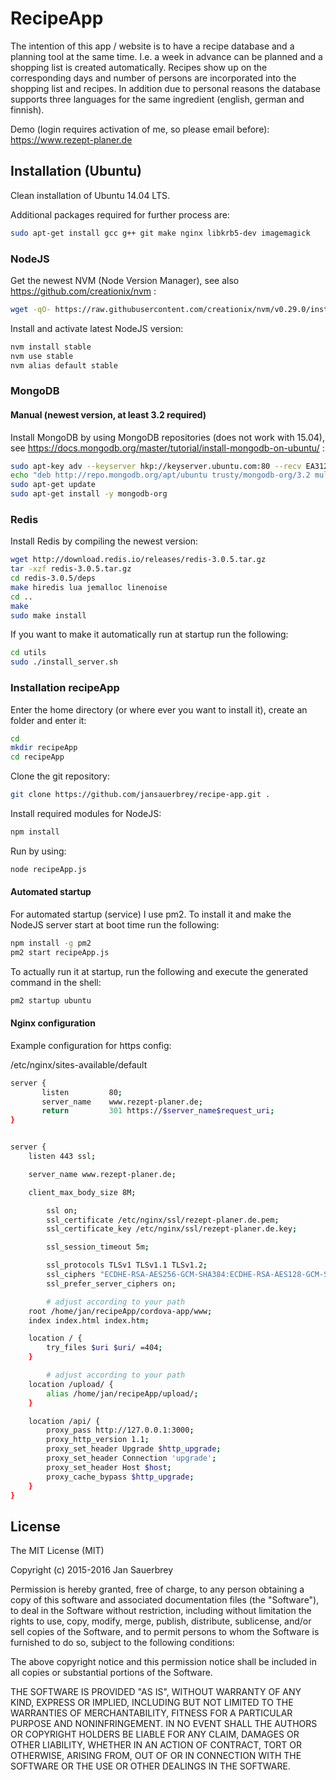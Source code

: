# RecipeApp

The intention of this app / website is to have a recipe database and a planning tool at the same time. I.e. a week in advance can be planned and a shopping list is created automatically. Recipes show up on the corresponding days and number of persons are incorporated into the shopping list and recipes. In addition due to personal reasons the database supports three languages for the same ingredient (english, german and finnish).

Demo (login requires activation of me, so please email before): https://www.rezept-planer.de

## Installation (Ubuntu)

Clean installation of Ubuntu 14.04 LTS.

Additional packages required for further process are:

```bash
sudo apt-get install gcc g++ git make nginx libkrb5-dev imagemagick
```


### NodeJS

Get the newest NVM (Node Version Manager), see also https://github.com/creationix/nvm :

```bash
wget -qO- https://raw.githubusercontent.com/creationix/nvm/v0.29.0/install.sh | bash
```

Install and activate latest NodeJS version:

```bash
nvm install stable
nvm use stable
nvm alias default stable
```

### MongoDB

#### Manual (newest version, at least 3.2 required)

Install MongoDB by using MongoDB repositories (does not work with 15.04), see https://docs.mongodb.org/master/tutorial/install-mongodb-on-ubuntu/ :

```bash
sudo apt-key adv --keyserver hkp://keyserver.ubuntu.com:80 --recv EA312927
echo "deb http://repo.mongodb.org/apt/ubuntu trusty/mongodb-org/3.2 multiverse" | sudo tee /etc/apt/sources.list.d/mongodb-org-3.2.list
sudo apt-get update
sudo apt-get install -y mongodb-org
```

### Redis

Install Redis by compiling the newest version:

```bash
wget http://download.redis.io/releases/redis-3.0.5.tar.gz
tar -xzf redis-3.0.5.tar.gz
cd redis-3.0.5/deps
make hiredis lua jemalloc linenoise
cd ..
make
sudo make install
```

If you want to make it automatically run at startup run the following:

```bash
cd utils
sudo ./install_server.sh
```

### Installation recipeApp

Enter the home directory (or where ever you want to install it), create an folder and enter it:

```bash
cd
mkdir recipeApp
cd recipeApp
```

Clone the git repository:

```bash
git clone https://github.com/jansauerbrey/recipe-app.git .
```

Install required modules for NodeJS:

```bash
npm install
```

Run by using:
```bash
node recipeApp.js
```

#### Automated startup

For automated startup (service) I use pm2. To install it and make the NodeJS server start at boot time run the following:

```bash
npm install -g pm2
pm2 start recipeApp.js
```
To actually run it at startup, run the following and execute the generated command in the shell:
```bash
pm2 startup ubuntu
```

#### Nginx configuration

Example configuration for https config:

/etc/nginx/sites-available/default

```bash
server {
       listen         80;
       server_name    www.rezept-planer.de;
       return         301 https://$server_name$request_uri;
}


server {
    listen 443 ssl;

    server_name www.rezept-planer.de;

    client_max_body_size 8M;

        ssl on;
        ssl_certificate /etc/nginx/ssl/rezept-planer.de.pem;
        ssl_certificate_key /etc/nginx/ssl/rezept-planer.de.key;

        ssl_session_timeout 5m;

        ssl_protocols TLSv1 TLSv1.1 TLSv1.2;
        ssl_ciphers "ECDHE-RSA-AES256-GCM-SHA384:ECDHE-RSA-AES128-GCM-SHA256:DHE-RSA-AES256-GCM-SHA384:DHE-RSA-AES128-GCM-SHA256:ECDHE-RSA-AES256-SHA384:ECDHE-RSA-AES128-SHA256:ECDHE-RSA-AES256-SHA:ECDHE-RSA-AES128-SHA:DHE-RSA-AES256-SHA256:DHE-RSA-AES128-SHA256:DHE-RSA-AES256-SHA:DHE-RSA-AES128-SHA:ECDHE-RSA-DES-CBC3-SHA:EDH-RSA-DES-CBC3-SHA:AES256-GCM-SHA384:AES128-GCM-SHA256:AES256-SHA256:AES128-SHA256:AES256-SHA:AES128-SHA:DES-CBC3-SHA:HIGH:!aNULL:!eNULL:!EXPORT:!DES:!MD5:!PSK:!RC4";
        ssl_prefer_server_ciphers on;

		# adjust according to your path
    root /home/jan/recipeApp/cordova-app/www;
    index index.html index.htm;

    location / {
        try_files $uri $uri/ =404;
    }

		# adjust according to your path
    location /upload/ {
        alias /home/jan/recipeApp/upload/;
    }

    location /api/ {
        proxy_pass http://127.0.0.1:3000;
        proxy_http_version 1.1;
        proxy_set_header Upgrade $http_upgrade;
        proxy_set_header Connection 'upgrade';
        proxy_set_header Host $host;
        proxy_cache_bypass $http_upgrade;
    }
}

```



## License

The MIT License (MIT)

Copyright (c) 2015-2016 Jan Sauerbrey

Permission is hereby granted, free of charge, to any person obtaining a copy of
this software and associated documentation files (the "Software"), to deal in
the Software without restriction, including without limitation the rights to
use, copy, modify, merge, publish, distribute, sublicense, and/or sell copies of
the Software, and to permit persons to whom the Software is furnished to do so,
subject to the following conditions:

The above copyright notice and this permission notice shall be included in all
copies or substantial portions of the Software.

THE SOFTWARE IS PROVIDED "AS IS", WITHOUT WARRANTY OF ANY KIND, EXPRESS OR
IMPLIED, INCLUDING BUT NOT LIMITED TO THE WARRANTIES OF MERCHANTABILITY, FITNESS
FOR A PARTICULAR PURPOSE AND NONINFRINGEMENT. IN NO EVENT SHALL THE AUTHORS OR
COPYRIGHT HOLDERS BE LIABLE FOR ANY CLAIM, DAMAGES OR OTHER LIABILITY, WHETHER
IN AN ACTION OF CONTRACT, TORT OR OTHERWISE, ARISING FROM, OUT OF OR IN
CONNECTION WITH THE SOFTWARE OR THE USE OR OTHER DEALINGS IN THE SOFTWARE.




